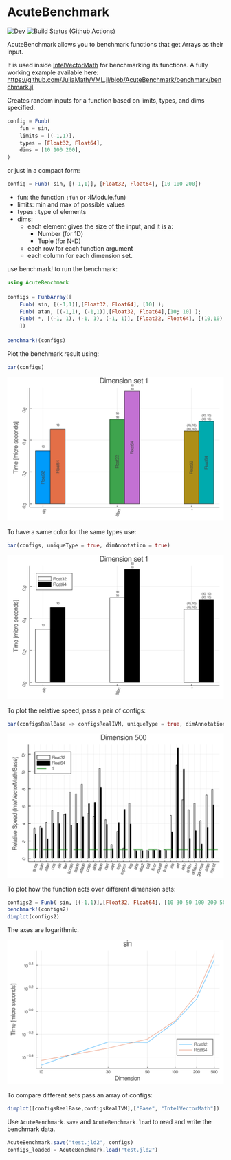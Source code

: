 # AcuteBenchmark

[![Dev](https://img.shields.io/badge/docs-dev-blue.svg)](https://aminya.github.io/AcuteBenchmark.jl/dev)
![Build Status (Github Actions)](https://github.com/aminya/AcuteBenchmark.jl/workflows/CI/badge.svg)

AcuteBenchmark allows you to benchmark functions that get Arrays as their input.

It is used inside [IntelVectorMath](https://github.com/JuliaMath/VML.jl) for benchmarking its functions. A fully working example available here: https://github.com/JuliaMath/VML.jl/blob/AcuteBenchmark/benchmark/benchmark.jl

Creates random inputs for a function based on limits, types, and dims specified.
```julia
config = Funb(
    fun = sin,
    limits = [(-1,1)],
    types = [Float32, Float64],
    dims = [10 100 200],
)
```
or just in a compact form:
```julia
config = Funb( sin, [(-1,1)], [Float32, Float64], [10 100 200])
```

* fun: the function `:fun` or :(Module.fun)
* limits: min and max of possible values
* types : type of elements
* dims:
  - each element gives the size of the input, and it is a:
     - Number (for 1D)
     - Tuple (for N-D)
  - each row for each function argument
  - each column for each dimension set.



use benchmark! to run the benchmark:
```julia
using AcuteBenchmark

configs = FunbArray([
    Funb( sin, [(-1,1)],[Float32, Float64], [10] );
    Funb( atan, [(-1,1), (-1,1)],[Float32, Float64],[10; 10] );
    Funb( *, [(-1, 1), (-1, 1), (-1, 1)], [Float32, Float64], [(10,10); (10,10)] );
    ])

benchmark!(configs)
```

Plot the benchmark result using:
```julia
bar(configs)
```
![bench-dims-set1](test/bar/bench-dims-set1.png)

To have a same color for the same types use:
```julia
bar(configs, uniqueType = true, dimAnnotation = true)
```
![bench-dims-set1-unique](test/bar/bench-dims-set1-unique.png)

To plot the relative speed, pass a pair of configs:
```julia
bar(configsRealBase => configsRealIVM, uniqueType = true, dimAnnotation = false, uniqueDim = true, "Base" => "IntelVectorMath")
```

![IntelVectorMath Performance Comparison](https://raw.githubusercontent.com/aminya/AcuteBenchmark-Results/master/IntelVectorMath/Real/bar/bench-dims-set6-relative.png)

To plot how the function acts over different dimension sets:
```julia
configs2 = Funb( sin, [(-1,1)],[Float32, Float64], [10 30 50 100 200 500] );
benchmark!(configs2)
dimplot(configs2)
```
The axes are logarithmic.

![bench-sin](test/dimplot/bench-sin.png)


To compare different sets pass an array of configs:
```julia
dimplot([configsRealBase,configsRealIVM],["Base", "IntelVectorMath"])
```

<!-- ![Performance over dimensions](https://github.com/JuliaMath/VML.jl/raw/AcuteBenchmark/benchmark/Real/dimplot/bench-atan-Type-Float32.png) -->


Use `AcuteBenchmark.save` and `AcuteBenchmark.load` to read and write the benchmark data.
```julia
AcuteBenchmark.save("test.jld2", configs)
configs_loaded = AcuteBenchmark.load("test.jld2")
```
